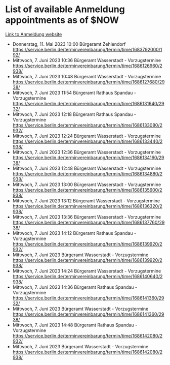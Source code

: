 # List of available Anmeldung appointments as of $NOW
[Link to Anmeldung website](https://service.berlin.de/terminvereinbarung/termin/tag.php?termin=1&anliegen[]=120686&dienstleisterlist=122210,122217,327316,122219,327312,122227,327314,122231,327346,122243,327348,122254,122252,329742,122260,329745,122262,329748,122271,327278,122273,327274,122277,327276,330436,122280,327294,122282,327290,122284,327292,122291,327270,122285,327266,122286,327264,122296,327268,150230,329760,122297,327286,122294,327284,122312,329763,122314,329775,122304,327330,122311,327334,122309,327332,317869,122281,327352,122279,329772,122283,122276,327324,122274,327326,122267,329766,122246,327318,122251,327320,122257,327322,122208,327298,122226,327300&herkunft=http%3A%2F%2Fservice.berlin.de%2Fdienstleistung%2F120686%2F)
- Donnerstag, 11. Mai 2023 10:00 Bürgeramt Zehlendorf https://service.berlin.de/terminvereinbarung/termin/time/1683792000/192/
- Mittwoch, 7. Juni 2023 10:36 Bürgeramt Wasserstadt - Vorzugstermine https://service.berlin.de/terminvereinbarung/termin/time/1686126960/2938/
- Mittwoch, 7. Juni 2023 10:48 Bürgeramt Wasserstadt - Vorzugstermine https://service.berlin.de/terminvereinbarung/termin/time/1686127680/2938/
- Mittwoch, 7. Juni 2023 11:54 Bürgeramt Rathaus Spandau - Vorzugstermine https://service.berlin.de/terminvereinbarung/termin/time/1686131640/2932/
- Mittwoch, 7. Juni 2023 12:18 Bürgeramt Rathaus Spandau - Vorzugstermine https://service.berlin.de/terminvereinbarung/termin/time/1686133080/2932/
- Mittwoch, 7. Juni 2023 12:24 Bürgeramt Wasserstadt - Vorzugstermine https://service.berlin.de/terminvereinbarung/termin/time/1686133440/2938/
- Mittwoch, 7. Juni 2023 12:36 Bürgeramt Wasserstadt - Vorzugstermine https://service.berlin.de/terminvereinbarung/termin/time/1686134160/2938/
- Mittwoch, 7. Juni 2023 12:48 Bürgeramt Wasserstadt - Vorzugstermine https://service.berlin.de/terminvereinbarung/termin/time/1686134880/2938/
- Mittwoch, 7. Juni 2023 13:00 Bürgeramt Wasserstadt - Vorzugstermine https://service.berlin.de/terminvereinbarung/termin/time/1686135600/2938/
- Mittwoch, 7. Juni 2023 13:12 Bürgeramt Wasserstadt - Vorzugstermine https://service.berlin.de/terminvereinbarung/termin/time/1686136320/2938/
- Mittwoch, 7. Juni 2023 13:36 Bürgeramt Wasserstadt - Vorzugstermine https://service.berlin.de/terminvereinbarung/termin/time/1686137760/2938/
- Mittwoch, 7. Juni 2023 14:12 Bürgeramt Rathaus Spandau - Vorzugstermine https://service.berlin.de/terminvereinbarung/termin/time/1686139920/2932/
- Mittwoch, 7. Juni 2023  Bürgeramt Wasserstadt - Vorzugstermine https://service.berlin.de/terminvereinbarung/termin/time/1686139920/2938/
- Mittwoch, 7. Juni 2023 14:24 Bürgeramt Wasserstadt - Vorzugstermine https://service.berlin.de/terminvereinbarung/termin/time/1686140640/2938/
- Mittwoch, 7. Juni 2023 14:36 Bürgeramt Rathaus Spandau - Vorzugstermine https://service.berlin.de/terminvereinbarung/termin/time/1686141360/2932/
- Mittwoch, 7. Juni 2023  Bürgeramt Wasserstadt - Vorzugstermine https://service.berlin.de/terminvereinbarung/termin/time/1686141360/2938/
- Mittwoch, 7. Juni 2023 14:48 Bürgeramt Rathaus Spandau - Vorzugstermine https://service.berlin.de/terminvereinbarung/termin/time/1686142080/2932/
- Mittwoch, 7. Juni 2023  Bürgeramt Wasserstadt - Vorzugstermine https://service.berlin.de/terminvereinbarung/termin/time/1686142080/2938/
